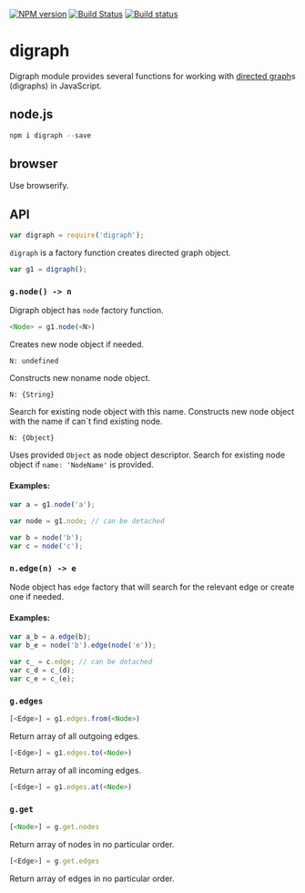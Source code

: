 [![NPM version](https://img.shields.io/npm/v/digraph.svg)](https://www.npmjs.org/package/digraph)
[![Build Status](https://travis-ci.org/drom/digraph.svg?branch=master)](https://travis-ci.org/drom/digraph)
[![Build status](https://ci.appveyor.com/api/projects/status/c3yx0nrd8nuanbyh?svg=true)](https://ci.appveyor.com/project/drom/digraph)

# digraph

Digraph module provides several functions for working with
[directed graph](http://en.wikipedia.org/wiki/Directed_graph)s (digraphs)
in JavaScript.

## node.js
```js
npm i digraph --save
```

## browser

Use browserify.

## API

```js
var digraph = require('digraph');
```

`digraph` is a factory function creates directed graph object.

```js
var g1 = digraph();
```

### `g.node() -> n`

Digraph object has `node` factory function.

```js
<Node> = g1.node(<N>)
```

Creates new node object if needed.

`N: undefined`

Constructs new noname node object.

`N: {String}`

Search for existing node object with this name.
Constructs new node object with the name if can`t find existing node.

`N: {Object}`

Uses provided `Object` as node object descriptor. Search for existing node object if `name: 'NodeName'` is provided.

#### Examples:

```js
var a = g1.node('a');

var node = g1.node; // can be detached

var b = node('b');
var c = node('c');
```

### `n.edge(n) -> e`

Node object has `edge` factory that will search for the relevant edge or create one if needed.

#### Examples:

```js
var a_b = a.edge(b);
var b_e = node('b').edge(node('e'));

var c_ = c.edge; // can be detached
var c_d = c_(d);
var c_e = c_(e);
```

### `g.edges`

```js
[<Edge>] = g1.edges.from(<Node>)
```

Return array of all outgoing edges.

```js
[<Edge>] = g1.edges.to(<Node>)
```

Return array of all incoming edges.

```js
[<Edge>] = g1.edges.at(<Node>)
```

### `g.get`


```js
[<Node>] = g.get.nodes
```

Return array of nodes in no particular order.

```js
[<Edge>] = g.get.edges
```

Return array of edges in no particular order.
